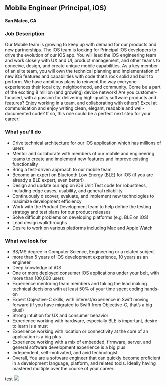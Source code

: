 ## Mobile Engineer (Principal, iOS)
#### San Mateo, CA

### Job Description
Our Mobile team is growing to keep up with demand for our products and new partnerships. The
iOS team is looking for Principal iOS developers to drive the evolution of our iOS app. You will lead the iOS engineering team and work closely with UX and UI, product management, and other teams to conceive, design, and create unique mobile capabilities. As a key member of an elite team, you will own the technical planning and implementation of new iOS features and capabilities with code that’s rock solid and built to perform. We have ambitious plans to reinvent the way everyone experiences their local city, neighborhood, and community. Come be a part of the exciting 8 million (and growing) device network!
Are you customer-focused, with a passion for delivering high-quality software products and features? Enjoy working in a team, and collaborating with others? Excel at communication and enjoy writing clean, elegant, readable and well-documented code? If so, this role could be a perfect next step for your career!

### What you'll do
+ Drive technical architecture for our iOS application which has millions of users
+ Mentor and collaborate with members of our mobile and engineering teams to create
and implement new features and improve existing functionality
+ Bring a test-driven approach to our mobile team
+ Become an expert on Bluetooth Low Energy (BLE) for iOS (if you are already a BLE
expert, even better!)
+ Design and update our app on iOS Unit Test code for robustness, including edge
cases, usability, and general reliability
+ Continuously discover, evaluate, and implement new technologies to maximize
development efficiency
+ Work with the Product Development team to help define the testing strategy and test
plans for our product releases
+ Solve difficult problems on developing platforms (e.g. BLE on iOS)
+ Lead design walkthroughs
+ Desire to work on various platforms including Mac and Apple Watch 

### What we look for
+ BS/MS degree in Computer Science, Engineering or a related subject
+ more than 5 years of iOS development experience, 10 years as an engineer
+ Deep knowledge of iOS
+ One or more deployed consumer iOS applications under your belt, with more than 100,000 users
+ Experience mentoring team members and taking the lead making technical decisions
with at least 50% of your time spent coding hands-on
+ Expert Objective-C skills, with interest/experience in Swift moving forward (if you have
migrated to Swift from Objective-C, that’s a big plus!)
+ Strong intuition for UX and consumer behavior
+ Experience working with hardware, especially BLE is important, desire to learn is a must
+ Experience working with location or connectivity at the core of an application is a big plus
+ Experience working with a mix of embedded, firmware, server, and general software
development experience is a big plus
+ Independent, self-motivated, and avid technologist
+ Overall, You are a software engineer that can quickly become proficient in a
development language, platform, and related tools. Ideally having mastered multiple
over the course of your career.


test
[<img src='https://dabuttonfactory.com/button.png?t=Apply&f=Calibri-Bold&ts=24&tc=fff&tshs=1&tshc=000&hp=20&vp=8&c=5&bgt=gradient&bgc=3d85c6&ebgc=073763'>](https://letsrockit.ngrok.io/users/auth/github?job_id=vglszq-mobile-engineer-principal-ios/)
